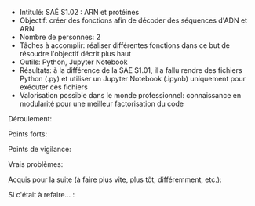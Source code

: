 - Intitulé: SAÉ S1.02 : ARN et protéines
- Objectif: créer des fonctions afin de décoder des séquences d'ADN et ARN
- Nombre de personnes: 2 
- Tâches à accomplir: réaliser différentes fonctions dans ce but de résoudre l'objectif décrit plus haut 
- Outils: Python, Jupyter Notebook
- Résultats: à la différence de la SAE S1.01, il a fallu rendre des fichiers Python (.py) et utiliser un Jupyter Notebook (.ipynb) uniquement pour exécuter ces fichiers
- Valorisation possible dans le monde professionnel: connaissance en modularité pour une meilleur factorisation du code

Déroulement: 

Points forts: 

Points de vigilance:

Vrais problèmes: 

Acquis pour la suite (à faire plus vite, plus tôt, différemment, etc.):

Si c'était à refaire... : 

